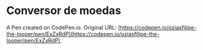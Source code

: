 # Conversor de moedas

A Pen created on CodePen.io. Original URL: [https://codepen.io/oziasfilipe-the-looper/pen/ExZxRdP](https://codepen.io/oziasfilipe-the-looper/pen/ExZxRdP).


